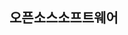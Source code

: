 ## 오픈소스소프트웨어

<!--
**peyz5/peyz5** is a ✨ _special_ ✨ repository because its `README.md` (this file) appears on your GitHub profile.

Here are some ideas to get you started:
 오픈소스소프트웨어 수업 재밌다.
- 🔭 I’m currently working on ...
- 🌱 I’m currently learning ...
- 👯 I’m looking to collaborate on ...
- 🤔 I’m looking for help with ...
- 💬 Ask me about ...
- 📫 How to reach me: ...
- 😄 Pronouns: ...
- ⚡ Fun fact: ...
-->
